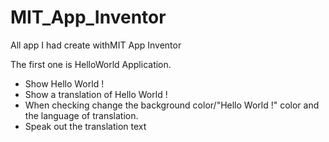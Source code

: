 # MIT_App_Inventor
All app I had create withMIT App Inventor

The first one is HelloWorld Application.
- Show Hello World !
- Show a translation of Hello World !
- When checking change the background color/"Hello World !" color and the language of translation.
- Speak out the translation text
